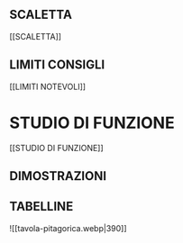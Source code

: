## SCALETTA
[[SCALETTA]]
## LIMITI CONSIGLI
[[LIMITI NOTEVOLI]]
# STUDIO DI FUNZIONE
[[STUDIO DI FUNZIONE]]
## DIMOSTRAZIONI

## TABELLINE
![[tavola-pitagorica.webp|390]]
